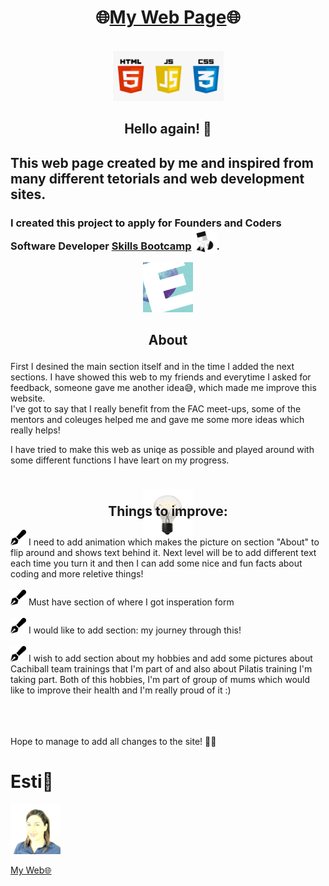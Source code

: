 <div align="center">
  
# 🌐[My Web Page](https://estishi87.github.io/EstiShi/)🌐
<br >

<!--MAIN PIC -->
<div align="center">
    <img src="images/HTMLCSSJS.png" width="180" height="80">
  </a>

## Hello again! 👋<br > 
## <p align="left">This web page created by me and inspired from many different tetorials and web development sites.<br > </p>

 
  
###  <p align="left">I created this project to apply for Founders and Coders Software Developer [Skills Bootcamp](https://www.foundersandcoders.com/learn/)<img src="images/FAC.jpg" alt="Logo" width="40" height="40" style="margin-bottom: -7px">.<br > </p>

<img src="images/E.png" width="80" height="80">
  
  ## <p align="center">About</p> 

<p align="left">First I desined the main section itself and in the time I added the next sections.
I have showed this web to my friends and everytime I asked for feedback, someone gave me another idea😅, which made me improve this website.<br />
I've got to say that I really benefit from the FAC meet-ups, some of the mentors and coleuges helped me and gave me some more ideas which really helps!
  
</div> 

<p align="left">I have tried to make this web as uniqe as possible and played around with some different functions I have leart on my progress.
  
<a align="center"><img src="images/bulb.png" width="80" height="80" style="margin-bottom: -90px"></a>


## Things to improve: <br >
<div align="left">
  <img src="images/fav2.svg" alt="Logo" width="25" height="25">
  </a> I need to add animation which makes the picture on section "About" to flip around and shows text behind it. Next level will be to add different text each time you turn it and then I can add some nice and fun facts about coding and more reletive things! <br ><br >
  <img src="images/fav2.svg" alt="Logo" width="25" height="25">
  </a> Must have section of where I got insperation form <br ><br >
    <img src="images/fav2.svg" alt="Logo" width="25" height="25">
  </a> I would like to add section: my journey through this! <br ><br >
<img src="images/fav2.svg" alt="Logo" width="25" height="25">
  </a> I wish to add section about my hobbies and add some pictures about Cachiball team trainings that I'm part of and also about Pilatis training I'm taking part. Both of this hobbies, I'm part of group of mums which would like to improve their health and I'm really proud of it :) <br ><br >
<br ><br >

Hope to manage to add all changes to the site! 🙌🏻

# Esti🎀<br />
<!-- PIC OF ME --> <div align="left">
  <a href="https://estishi87.github.io/EstiShi/">
    <img src="images/Esti.jpeg" alt="MyPic" width="80" height="80">
  </a> <br >
  
[My Web🌐](https://estishi87.github.io/EstiShi/)
<br >
